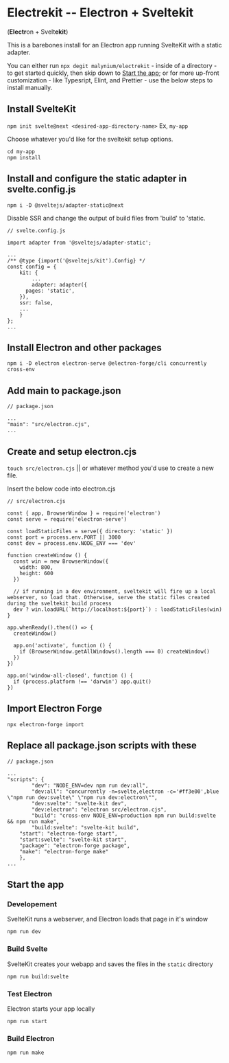 # Electrekit -- Electron + Sveltekit

(**Electr**on + Svelt**ekit**)

This is a barebones install for an Electron app running SvelteKit with a static adapter.

You can either run `npx degit malynium/electrekit` - inside of a directory - to get started quickly,
then skip down to [Start the app](#start-the-app); or for more up-front customization - like Typesript, Elint, and Prettier - use the below steps to install manually.

## Install SvelteKit

`npm init svelte@next <desired-app-directory-name>` Ex, `my-app`

Choose whatever you'd like for the sveltekit setup options.

```
cd my-app
npm install
```

## Install and configure the static adapter in svelte.config.js

`npm i -D @sveltejs/adapter-static@next`

Disable SSR and change the output of build files from 'build' to 'static.

```
// svelte.config.js

import adapter from '@sveltejs/adapter-static';

...
/** @type {import('@sveltejs/kit').Config} */
const config = {
	kit: {
		...
		adapter: adapter({
      pages: 'static',
    }),
    ssr: false,
    ...
	}
};
...
```

## Install Electron and other packages

`npm i -D electron electron-serve @electron-forge/cli concurrently cross-env`

## Add main to package.json

```
// package.json

...
"main": "src/electron.cjs",
...
```

## Create and setup electron.cjs

`touch src/electron.cjs` || or whatever method you'd use to create a new file.

Insert the below code into electron.cjs

```
// src/electron.cjs

const { app, BrowserWindow } = require('electron')
const serve = require('electron-serve')

const loadStaticFiles = serve({ directory: 'static' })
const port = process.env.PORT || 3000
const dev = process.env.NODE_ENV === 'dev'

function createWindow () {
  const win = new BrowserWindow({
    width: 800,
    height: 600
  })

  // if running in a dev environment, sveltekit will fire up a local webserver, so load that. Otherwise, serve the static files created during the sveltekit build process
  dev ? win.loadURL(`http://localhost:${port}`) : loadStaticFiles(win)
}

app.whenReady().then(() => {
  createWindow()

  app.on('activate', function () {
    if (BrowserWindow.getAllWindows().length === 0) createWindow()
  })
})

app.on('window-all-closed', function () {
  if (process.platform !== 'darwin') app.quit()
})
```

## Import Electron Forge

`npx electron-forge import`

## Replace all package.json scripts with these

```
// package.json

...
"scripts": {
		"dev": "NODE_ENV=dev npm run dev:all",
		"dev:all": "concurrently -n=svelte,electron -c='#ff3e00',blue \"npm run dev:svelte\" \"npm run dev:electron\"",
		"dev:svelte": "svelte-kit dev",
		"dev:electron": "electron src/electron.cjs",
		"build": "cross-env NODE_ENV=production npm run build:svelte && npm run make",
		"build:svelte": "svelte-kit build",
    "start": "electron-forge start",
    "start:svelte": "svelte-kit start",
    "package": "electron-forge package",
    "make": "electron-forge make"
	},
...
```

## Start the app

### Developement

SvelteKit runs a webserver, and Electron loads that page in it's window

`npm run dev`

### Build Svelte

SvelteKit creates your webapp and saves the files in the `static` directory

`npm run build:svelte`

### Test Electron

Electron starts your app locally

`npm run start`

### Build Electron

`npm run make`